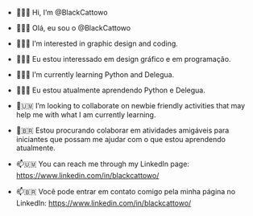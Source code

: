 - 👋🇺🇲 Hi, I’m @BlackCattowo
- 👋🇧🇷 Olá, eu sou o @BlackCattowo

- 👀🇺🇲 I’m interested in graphic design and coding.
- 👀🇧🇷 Eu estou interessado em design gráfico e em programação.

- 🌱🇺🇲 I’m currently learning Python and Delegua. 
- 🌱🇧🇷 Eu estou atualmente aprendendo Python e Delegua.

- 💞️🇺🇲 I’m looking to collaborate on newbie friendly activities that may help me with what I am currently learning.
- 💞️🇧🇷 Estou procurando colaborar em atividades amigáveis para iniciantes que possam me ajudar com o que estou aprendendo atualmente.

- 📫🇺🇲 You can reach me through my LinkedIn page: https://www.linkedin.com/in/blackcattowo/
- 📫🇧🇷 Você pode entrar em contato comigo pela minha página no LinkedIn:
https://www.linkedin.com/in/blackcattowo/

<!---
BlackCattowo/BlackCattowo is a ✨ special ✨ repository because its `README.md` (this file) appears on your GitHub profile.
You can click the Preview link to take a look at your changes.
--->
